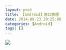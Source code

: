```yaml
---
layout: post
title: 【android】窗口管理
date: 2014-08-23 20:25:00
categories: [Android]
tags: []
---
```

![](http://img.blog.csdn.net/20140823202505589?watermark/2/text/aHR0cDovL2Jsb2cuY3Nkbi5uZXQvdHVodW9sb25n/font/5a6L5L2T/fontsize/400/fill/I0JBQkFCMA==/dissolve/70/gravity/SouthEast)



